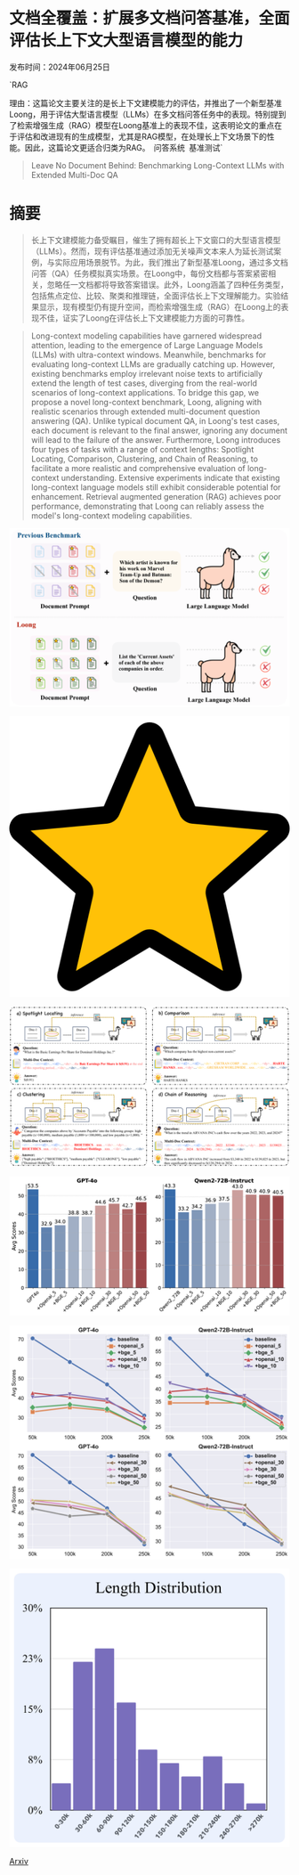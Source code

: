 # 文档全覆盖：扩展多文档问答基准，全面评估长上下文大型语言模型的能力

发布时间：2024年06月25日

`RAG

理由：这篇论文主要关注的是长上下文建模能力的评估，并推出了一个新型基准Loong，用于评估大型语言模型（LLMs）在多文档问答任务中的表现。特别提到了检索增强生成（RAG）模型在Loong基准上的表现不佳，这表明论文的重点在于评估和改进现有的生成模型，尤其是RAG模型，在处理长上下文场景下的性能。因此，这篇论文更适合归类为RAG。` `问答系统` `基准测试`

> Leave No Document Behind: Benchmarking Long-Context LLMs with Extended Multi-Doc QA

# 摘要

> 长上下文建模能力备受瞩目，催生了拥有超长上下文窗口的大型语言模型（LLMs）。然而，现有评估基准通过添加无关噪声文本来人为延长测试案例，与实际应用场景脱节。为此，我们推出了新型基准Loong，通过多文档问答（QA）任务模拟真实场景。在Loong中，每份文档都与答案紧密相关，忽略任一文档都将导致答案错误。此外，Loong涵盖了四种任务类型，包括焦点定位、比较、聚类和推理链，全面评估长上下文理解能力。实验结果显示，现有模型仍有提升空间，而检索增强生成（RAG）在Loong上的表现不佳，证实了Loong在评估长上下文建模能力方面的可靠性。

> Long-context modeling capabilities have garnered widespread attention, leading to the emergence of Large Language Models (LLMs) with ultra-context windows. Meanwhile, benchmarks for evaluating long-context LLMs are gradually catching up. However, existing benchmarks employ irrelevant noise texts to artificially extend the length of test cases, diverging from the real-world scenarios of long-context applications. To bridge this gap, we propose a novel long-context benchmark, Loong, aligning with realistic scenarios through extended multi-document question answering (QA). Unlike typical document QA, in Loong's test cases, each document is relevant to the final answer, ignoring any document will lead to the failure of the answer. Furthermore, Loong introduces four types of tasks with a range of context lengths: Spotlight Locating, Comparison, Clustering, and Chain of Reasoning, to facilitate a more realistic and comprehensive evaluation of long-context understanding. Extensive experiments indicate that existing long-context language models still exhibit considerable potential for enhancement. Retrieval augmented generation (RAG) achieves poor performance, demonstrating that Loong can reliably assess the model's long-context modeling capabilities.

![文档全覆盖：扩展多文档问答基准，全面评估长上下文大型语言模型的能力](../../../paper_images/2406.17419/x1.png)

![文档全覆盖：扩展多文档问答基准，全面评估长上下文大型语言模型的能力](../../../paper_images/2406.17419/star.png)

![文档全覆盖：扩展多文档问答基准，全面评估长上下文大型语言模型的能力](../../../paper_images/2406.17419/x2.png)

![文档全覆盖：扩展多文档问答基准，全面评估长上下文大型语言模型的能力](../../../paper_images/2406.17419/x3.png)

![文档全覆盖：扩展多文档问答基准，全面评估长上下文大型语言模型的能力](../../../paper_images/2406.17419/x4.png)

![文档全覆盖：扩展多文档问答基准，全面评估长上下文大型语言模型的能力](../../../paper_images/2406.17419/x5.png)

[Arxiv](https://arxiv.org/abs/2406.17419)